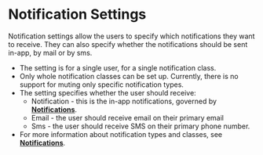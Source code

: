 
# Notification Settings

Notification settings allow the users to specify which notifications they want to receive. They can also specify whether the notifications should be sent in-app, by mail or by sms.

- The setting is for a single user, for a single notification class.
- Only whole notification classes can be set up. Currently, there is no support for muting only specific notification types.
- The setting specifies whether the user should receive:
   - Notification - this is the in-app notifications, governed by **[Notifications](https://github.com/ErpNetDocs/tech/blob/master/modules/community/social-interactions/notifications/index.md)**.
   - Email - the user should receive email on their primary email
   - Sms - the user should receive SMS on their primary phone number.
- For more information about notification types and classes, see **[Notifications](https://github.com/ErpNetDocs/tech/blob/master/modules/community/social-interactions/notifications/index.md)**.
